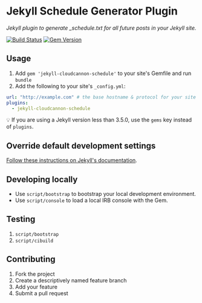 # Jekyll Schedule Generator Plugin

*Jekyll plugin to generate _schedule.txt for all future posts in your Jekyll site.*

[![Build Status](https://travis-ci.org/CloudCannon/jekyll-cloudcannon-schedule.svg?branch=master)](https://travis-ci.org/CloudCannon/jekyll-cloudcannon-schedule)
[![Gem Version](https://badge.fury.io/rb/jekyll-cloudcannon-schedule.svg)](https://badge.fury.io/rb/jekyll-cloudcannon-schedule)

## Usage

1. Add `gem 'jekyll-cloudcannon-schedule'` to your site's Gemfile and run `bundle`
2. Add the following to your site's `_config.yml`:

```yml
url: "http://example.com" # the base hostname & protocol for your site
plugins:
  - jekyll-cloudcannon-schedule
```

💡 If you are using a Jekyll version less than 3.5.0, use the `gems` key instead of `plugins`.

## Override default development settings

[Follow these instructions on Jekyll's documentation](https://jekyllrb.com/docs/usage/#override-default-development-settings).

## Developing locally

* Use `script/bootstrap` to bootstrap your local development environment.
* Use `script/console` to load a local IRB console with the Gem.

## Testing

1. `script/bootstrap`
2. `script/cibuild`

## Contributing

1. Fork the project
2. Create a descriptively named feature branch
3. Add your feature
4. Submit a pull request
